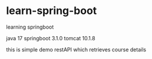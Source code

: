 # learn-spring-boot
learning springboot

java 17
springboot 3.1.0
tomcat 10.1.8

this is simple demo restAPI which retrieves course details 

